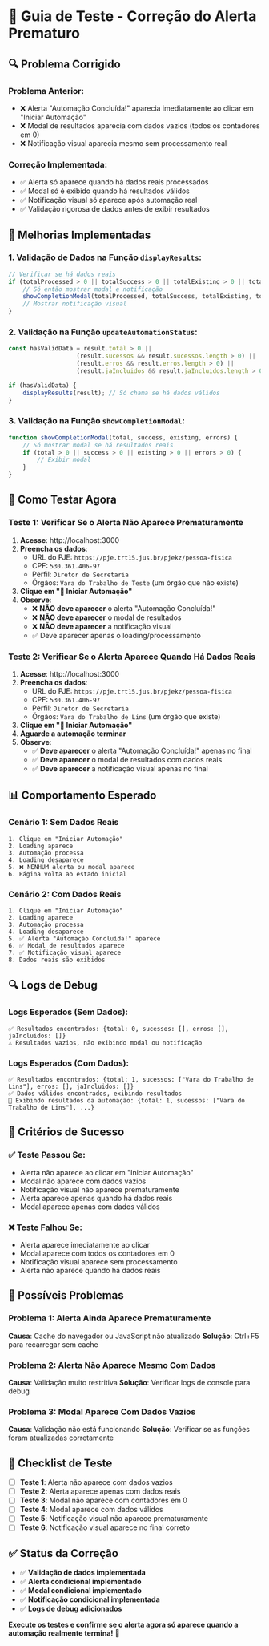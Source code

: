 # 🧪 Guia de Teste - Correção do Alerta Prematuro

## 🔍 Problema Corrigido

### **Problema Anterior:**
- ❌ Alerta "Automação Concluída!" aparecia imediatamente ao clicar em "Iniciar Automação"
- ❌ Modal de resultados aparecia com dados vazios (todos os contadores em 0)
- ❌ Notificação visual aparecia mesmo sem processamento real

### **Correção Implementada:**
- ✅ Alerta só aparece quando há dados reais processados
- ✅ Modal só é exibido quando há resultados válidos
- ✅ Notificação visual só aparece após automação real
- ✅ Validação rigorosa de dados antes de exibir resultados

## 🔧 Melhorias Implementadas

### **1. Validação de Dados na Função `displayResults`:**
```javascript
// Verificar se há dados reais
if (totalProcessed > 0 || totalSuccess > 0 || totalExisting > 0 || totalErrors > 0) {
    // Só então mostrar modal e notificação
    showCompletionModal(totalProcessed, totalSuccess, totalExisting, totalErrors);
    // Mostrar notificação visual
}
```

### **2. Validação na Função `updateAutomationStatus`:**
```javascript
const hasValidData = result.total > 0 || 
                   (result.sucessos && result.sucessos.length > 0) || 
                   (result.erros && result.erros.length > 0) || 
                   (result.jaIncluidos && result.jaIncluidos.length > 0);

if (hasValidData) {
    displayResults(result); // Só chama se há dados válidos
}
```

### **3. Validação na Função `showCompletionModal`:**
```javascript
function showCompletionModal(total, success, existing, errors) {
    // Só mostrar modal se há resultados reais
    if (total > 0 || success > 0 || existing > 0 || errors > 0) {
        // Exibir modal
    }
}
```

## 🧪 Como Testar Agora

### **Teste 1: Verificar Se o Alerta Não Aparece Prematuramente**

1. **Acesse**: http://localhost:3000
2. **Preencha os dados**:
   - URL do PJE: `https://pje.trt15.jus.br/pjekz/pessoa-fisica`
   - CPF: `530.361.406-97`
   - Perfil: `Diretor de Secretaria`
   - Órgãos: `Vara do Trabalho de Teste` (um órgão que não existe)
3. **Clique em "🚀 Iniciar Automação"**
4. **Observe**:
   - ❌ **NÃO deve aparecer** o alerta "Automação Concluída!"
   - ❌ **NÃO deve aparecer** o modal de resultados
   - ❌ **NÃO deve aparecer** a notificação visual
   - ✅ Deve aparecer apenas o loading/processamento

### **Teste 2: Verificar Se o Alerta Aparece Quando Há Dados Reais**

1. **Acesse**: http://localhost:3000
2. **Preencha os dados**:
   - URL do PJE: `https://pje.trt15.jus.br/pjekz/pessoa-fisica`
   - CPF: `530.361.406-97`
   - Perfil: `Diretor de Secretaria`
   - Órgãos: `Vara do Trabalho de Lins` (um órgão que existe)
3. **Clique em "🚀 Iniciar Automação"**
4. **Aguarde a automação terminar**
5. **Observe**:
   - ✅ **Deve aparecer** o alerta "Automação Concluída!" apenas no final
   - ✅ **Deve aparecer** o modal de resultados com dados reais
   - ✅ **Deve aparecer** a notificação visual apenas no final

## 📊 Comportamento Esperado

### **Cenário 1: Sem Dados Reais**
```
1. Clique em "Iniciar Automação"
2. Loading aparece
3. Automação processa
4. Loading desaparece
5. ❌ NENHUM alerta ou modal aparece
6. Página volta ao estado inicial
```

### **Cenário 2: Com Dados Reais**
```
1. Clique em "Iniciar Automação"
2. Loading aparece
3. Automação processa
4. Loading desaparece
5. ✅ Alerta "Automação Concluída!" aparece
6. ✅ Modal de resultados aparece
7. ✅ Notificação visual aparece
8. Dados reais são exibidos
```

## 🔍 Logs de Debug

### **Logs Esperados (Sem Dados):**
```
✅ Resultados encontrados: {total: 0, sucessos: [], erros: [], jaIncluidos: []}
⚠️ Resultados vazios, não exibindo modal ou notificação
```

### **Logs Esperados (Com Dados):**
```
✅ Resultados encontrados: {total: 1, sucessos: ["Vara do Trabalho de Lins"], erros: [], jaIncluidos: []}
✅ Dados válidos encontrados, exibindo resultados
🎯 Exibindo resultados da automação: {total: 1, sucessos: ["Vara do Trabalho de Lins"], ...}
```

## 🎯 Critérios de Sucesso

### **✅ Teste Passou Se:**
- Alerta não aparece ao clicar em "Iniciar Automação"
- Modal não aparece com dados vazios
- Notificação visual não aparece prematuramente
- Alerta aparece apenas quando há dados reais
- Modal aparece apenas com dados válidos

### **❌ Teste Falhou Se:**
- Alerta aparece imediatamente ao clicar
- Modal aparece com todos os contadores em 0
- Notificação visual aparece sem processamento
- Alerta não aparece quando há dados reais

## 🐛 Possíveis Problemas

### **Problema 1: Alerta Ainda Aparece Prematuramente**
**Causa**: Cache do navegador ou JavaScript não atualizado
**Solução**: Ctrl+F5 para recarregar sem cache

### **Problema 2: Alerta Não Aparece Mesmo Com Dados**
**Causa**: Validação muito restritiva
**Solução**: Verificar logs de console para debug

### **Problema 3: Modal Aparece Com Dados Vazios**
**Causa**: Validação não está funcionando
**Solução**: Verificar se as funções foram atualizadas corretamente

## 📝 Checklist de Teste

- [ ] **Teste 1**: Alerta não aparece com dados vazios
- [ ] **Teste 2**: Alerta aparece apenas com dados reais
- [ ] **Teste 3**: Modal não aparece com contadores em 0
- [ ] **Teste 4**: Modal aparece com dados válidos
- [ ] **Teste 5**: Notificação visual não aparece prematuramente
- [ ] **Teste 6**: Notificação visual aparece no final correto

## ✅ Status da Correção

- ✅ **Validação de dados implementada**
- ✅ **Alerta condicional implementado**
- ✅ **Modal condicional implementado**
- ✅ **Notificação condicional implementada**
- ✅ **Logs de debug adicionados**

**Execute os testes e confirme se o alerta agora só aparece quando a automação realmente termina!** 🎯 